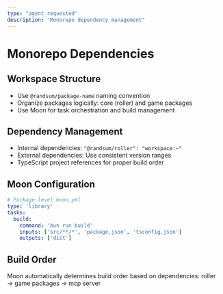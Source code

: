 ```yaml
---
type: "agent_requested"
description: "Monorepo dependency management"
---
```


# Monorepo Dependencies

## Workspace Structure

- Use `@randsum/package-name` naming convention
- Organize packages logically: core (roller) and game packages
- Use Moon for task orchestration and build management

## Dependency Management

- Internal dependencies: `"@randsum/roller": "workspace:~"`
- External dependencies: Use consistent version ranges
- TypeScript project references for proper build order

## Moon Configuration

```yaml
# Package-level moon.yml
type: 'library'
tasks:
  build:
    command: 'bun run build'
    inputs: ['src/**/*', 'package.json', 'tsconfig.json']
    outputs: ['dist']
```

## Build Order

Moon automatically determines build order based on dependencies:
roller → game packages → mcp server


